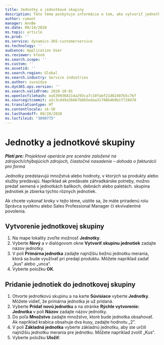 ```yaml
---
title: Jednotky a jednotkové skupiny
description: Táto téma poskytuje informácie o tom, ako vytvoriť jednotky a skupiny jednotiek v Dynamics 365 Project Operations.
author: rumant
manager: AnnBe
ms.date: 09/18/2020
ms.topic: article
ms.prod: ''
ms.service: dynamics-365-customerservice
ms.technology: ''
audience: Application User
ms.reviewer: kfend
ms.search.scope: ''
ms.custom: ''
ms.assetid: ''
ms.search.region: Global
ms.search.industry: Service industries
ms.author: suvaidya
ms.dyn365.ops.version: ''
ms.search.validFrom: 2020-10-01
ms.openlocfilehash: ea5399368214a293ca7c10fabf21d82407b5c76f
ms.sourcegitcommit: a2c3cd49a3b667b8b5edaa31788b4b9b1f728d78
ms.translationtype: HT
ms.contentlocale: sk-SK
ms.lasthandoff: 09/28/2020
ms.locfileid: "3898775"
---
```

# <a name="units-and-unit-groups"></a>Jednotky a jednotkové skupiny

_**Platí pre:** Projektové operácie pre scenáre založené na zdrojoch/chýbajúcich zdrojoch, čiastočné nasadenie – dohoda o fakturácii pro forma_

Jednotky predstavujú množstvá alebo hodnoty, v ktorých sa produkty alebo služby predávajú. Napríklad ak predávate záhradkárske potreby, možno predať semená v jednotkách balíkoch, debnách alebo paletách. skupina jednotiek je zbierka týchto rôznych jednotiek.

Ak chcete vykonať kroky v tejto téme, uistite sa, že máte priradenú rolu Správca systému alebo Sales Professional Manager či ekvivalentné povolenia.

## <a name="create-a-unit-group"></a>Vytvorenie jednotkovej skupiny

1. Na mape lokality zvoľte možnosť **Jednotky**.
2. Vyberte **Nový** a v dialógovom okne **Vytvoriť skupinu jednotiek** zadajte názov jednotky.
3. V poli **Primárna jednotka** zadajte najnižšiu bežnú jednotku merania, ktorá sa bude využívať pri predaji produktu. Môžete napríklad zadať „kus“ alebo „unca“.
4. Vyberte položku **OK**.

## <a name="add-units-to-a-unit-group"></a>Pridanie jednotiek do jednotkovej skupiny

1. Otvorte jednotkovú skupinu a na karte **Súvisiace** vyberte **Jednotky**. Môžete vidieť, že primárna jednotka je už pridaná.
2. Vyberte **Pridať novú jednotku** a na stránke **Rýchle vytvorenie: Jednotka** v poli **Názov** zadajte názov jednotky.
3. Do poľa **Množstvo** zadajte množstvo, ktoré bude jednotka obsahovať. Ak napríklad krabica obsahuje dva kusy, zadajte hodnotu „2”. 
4. V poli **Základná jednotka** vyberte základnú jednotku, aby ste určili najnižšiu jednotku merania pre jednotku. Môžete napríklad zvoliť „Kus“.
5. Vyberte položku **Uložiť**:
